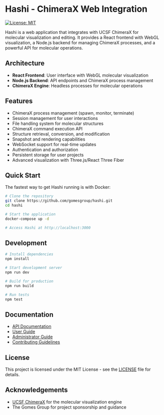 # Hashi - ChimeraX Web Integration

[![License: MIT](https://img.shields.io/badge/License-MIT-blue.svg)](https://opensource.org/licenses/MIT)

Hashi is a web application that integrates with UCSF ChimeraX for molecular visualization and editing. It provides a React frontend with WebGL visualization, a Node.js backend for managing ChimeraX processes, and a powerful API for molecular operations.

## Architecture

- **React Frontend**: User interface with WebGL molecular visualization
- **Node.js Backend**: API endpoints and ChimeraX process management
- **ChimeraX Engine**: Headless processes for molecular operations

## Features

- ChimeraX process management (spawn, monitor, terminate)
- Session management for user interactions
- File handling system for molecular structures
- ChimeraX command execution API
- Structure retrieval, conversion, and modification
- Snapshot and rendering capabilities
- WebSocket support for real-time updates
- Authentication and authorization
- Persistent storage for user projects
- Advanced visualization with Three.js/React Three Fiber

## Quick Start

The fastest way to get Hashi running is with Docker:

```bash
# Clone the repository
git clone https://github.com/gomesgroup/hashi.git
cd hashi

# Start the application
docker-compose up -d

# Access Hashi at http://localhost:3000
```

## Development

```bash
# Install dependencies
npm install

# Start development server
npm run dev

# Build for production
npm run build

# Run tests
npm test
```

## Documentation

- [API Documentation](docs/api_documentation.md)
- [User Guide](docs/user_guide/getting_started.md)
- [Administrator Guide](docs/admin_guide/installation.md)
- [Contributing Guidelines](CONTRIBUTING.md)

## License

This project is licensed under the MIT License - see the [LICENSE](LICENSE) file for details.

## Acknowledgements

- [UCSF ChimeraX](https://www.cgl.ucsf.edu/chimerax/) for the molecular visualization engine
- The Gomes Group for project sponsorship and guidance